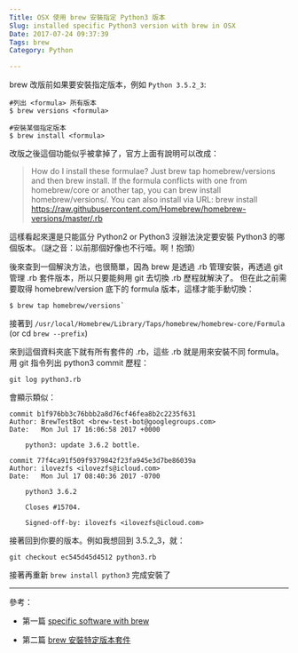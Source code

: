 ```yaml
---
Title: OSX 使用 brew 安裝指定 Python3 版本
Slug: installed specific Python3 version with brew in OSX
Date: 2017-07-24 09:37:39
Tags: brew
Category: Python

---
```


brew 改版前如果要安裝指定版本，例如 `Python 3.5.2_3`:

```shell
#列出 <formula> 所有版本
$ brew versions <formula>

#安裝某個指定版本
$ brew install <formula>
```

改版之後這個功能似乎被拿掉了，官方上面有說明可以改成：

>How do I install these formulae?
>Just brew tap homebrew/versions and then brew install.
>If the formula conflicts with one from homebrew/core or another tap, you can brew install homebrew/versions/.
>You can also install via URL:
>brew install https://raw.githubusercontent.com/Homebrew/homebrew-versions/master/.rb

這樣看起來還是只能區分 Python2 or Python3 沒辦法決定要安裝 Python3 的哪個版本。（謎之音：以前那個好像也不行噎。啊！抱頭）


後來查到一個解決方法，也很簡單，因為 brew 是透過 .rb 管理安裝，再透過 git 管理 .rb 套件版本，所以只要能夠用 git 去切換 .rb 歷程就解決了。 
但在此之前需要取得 homebrew/version 底下的 formula 版本，這樣才能手動切換：

```shell
$ brew tap homebrew/versions`
```

接著到 `/usr/local/Homebrew/Library/Taps/homebrew/homebrew-core/Formula` (or cd `brew --prefix`)


來到這個資料夾底下就有所有套件的 .rb，這些 .rb 就是用來安裝不同 formula。用 git 指令列出 python3 commit 歷程：

```
git log python3.rb
```

會顯示類似：

```
commit b1f976bb3c76bbb2a8d76cf46fea8b2c2235f631
Author: BrewTestBot <brew-test-bot@googlegroups.com>
Date:   Mon Jul 17 16:06:58 2017 +0000

    python3: update 3.6.2 bottle.

commit 77f4ca91f509f9379842f23fa945e3d7be86039a
Author: ilovezfs <ilovezfs@icloud.com>
Date:   Mon Jul 17 08:40:36 2017 -0700

    python3 3.6.2

    Closes #15704.

    Signed-off-by: ilovezfs <ilovezfs@icloud.com>
```

接著回到你要的版本。例如我想回到 3.5.2_3，就：

```
git checkout ec545d45d4512 python3.rb
``` 

接著再重新 `brew install python3` 完成安裝了


***
參考：

+ 第一篇 [specific software with brew](http://blog.juxi.net/index.php/2016/05/05/installing-a-specific-software-version-with-brew/)

+ 第二篇 [brew 安裝特定版本套件](https://blog.kuoe0.tw/posts/2013/04/19/install-formula-of-specific-version-with-homebrew/)